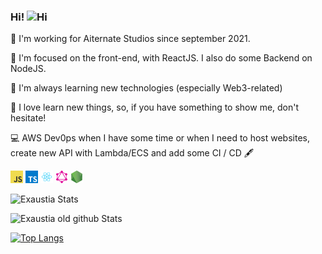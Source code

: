 ### Hi! ![Hi](https://cdn.discordapp.com/emojis/958073331536506951.png "Hi")

🔭 I'm working for Aiternate Studios since september 2021. 

🌱 I'm focused on the front-end, with ReactJS. I also do some Backend on NodeJS.

🤗 I'm always learning new technologies (especially Web3-related) 

👯 I love learn new things, so, if you have something to show me, don't hesitate!

💻 AWS Dev0ps when I have some time or when I need to host websites, create new API with Lambda/ECS and add some CI / CD 🖋️

<code><img height="20" src="https://raw.githubusercontent.com/github/explore/80688e429a7d4ef2fca1e82350fe8e3517d3494d/topics/javascript/javascript.png"></code>
<code><img height="20" src="https://raw.githubusercontent.com/github/explore/80688e429a7d4ef2fca1e82350fe8e3517d3494d/topics/typescript/typescript.png"></code>
<code><img height="20" src="https://raw.githubusercontent.com/github/explore/80688e429a7d4ef2fca1e82350fe8e3517d3494d/topics/react/react.png"></code>
<code><img height="20" src="https://raw.githubusercontent.com/github/explore/5c058a388828bb5fde0bcafd4bc867b5bb3f26f3/topics/graphql/graphql.png"></code>
<code><img height="20" src="https://raw.githubusercontent.com/github/explore/80688e429a7d4ef2fca1e82350fe8e3517d3494d/topics/nodejs/nodejs.png"></code> 


![Exaustia Stats](https://github-readme-stats-nine-tan-70.vercel.app/api?username=exaustia&show_icons=true&theme=radical&count_private=true&include_all_commits=true)

![Exaustia old github Stats](https://github-readme-stats-pro-woad.vercel.app/api?username=Benoit-Ferrer&show_icons=true&theme=radical&count_private=true&include_all_commits=true)

[![Top Langs](https://github-readme-stats-nine-tan-70.vercel.app/api/top-langs/?username=exaustia&layout=compact&count_private=true)](https://github.com/exaustia/github-readme-stats)

<!--
**Exaustia/Exaustia** is a ✨ _special_ ✨ repository because its `README.md` (this file) appears on your GitHub profile.

Here are some ideas to get you started:

- 🔭 I’m currently working on ...
- 🌱 I’m currently learning ...
- 👯 I’m looking to collaborate on ...
- 🤔 I’m looking for help with ...
- 💬 Ask me about ...
- 📫 How to reach me: ...
- 😄 Pronouns: ...
- ⚡ Fun fact: ...
-->

